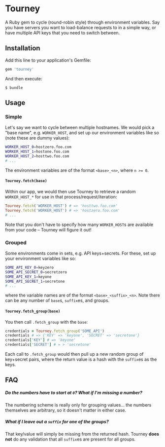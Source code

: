 # Tourney

A Ruby gem to cycle (round-robin style) through environment variables. Say you have servers you want to load-balance requests to in a simple way, or have multiple API keys that you need to switch between.

## Installation

Add this line to your application's Gemfile:

```ruby
gem 'tourney'
```

And then execute:

    $ bundle

## Usage

### Simple

Let's say we want to cycle between multiple hostnames. We would pick a "base name", e.g. `WORKER_HOST`, and set up our environment variables like so (note these are dummy values):

```bash
WORKER_HOST_0=hostzero.foo.com
WORKER_HOST_1=hostone.foo.com
WORKER_HOST_2=hosttwo.foo.com
# ...
```

The environment variables are of the format `<base>_<n>`, where `n >= 0`.

#### `Tourney.fetch(base)`

Within our app, we would then use Tourney to retrieve a random `WORKER_HOST_*` for use in that process/request/iteration:

```ruby
Tourney.fetch('WORKER_HOST') # => 'hosttwo.foo.com'
Tourney.fetch('WORKER_HOST') # => 'hostzero.foo.com'
# ...
```

Note that you don't have to specify how many `WORKER_HOST`s are available from your code – Tourney will figure it out!

### Grouped

Some environments come in sets, e.g. API keys+secrets. For these, set up your environment variables like so:

```bash
SOME_API_KEY_0=keyzero
SOME_API_SECRET_0=secretzero
SOME_API_KEY_1=keyone
SOME_API_SECRET_1=secretone
# ...
```

where the variable names are of the format `<base>_<suffix>_<n>`. Note there can be any number of `base`s, `suffix`es, and groups.

#### `Tourney.fetch_group(base)`

You then call `.fetch_group` with the `base`:

```ruby
credentials = Tourney.fetch_group('SOME_API')
credentials # => {'KEY' => 'keyone', 'SECRET' => 'secretone'}
credentials['KEY'] # => 'keyone'
credentials['SECRET'] # = > 'secretone'
```

Each call to `.fetch_group` would then pull up a new random group of key+secret pairs, where the return value is a hash with the `suffix`es as the keys.

## FAQ

##### Do the numbers have to start at `0`? What if I'm missing a number?

The numbering scheme is really only for grouping values... the numbers themselves are arbitrary, so it doesn't matter in either case.

##### What if I leave out a `suffix` for one of the groups?

That key/value will simply be missing from the returned hash. Tourney **does not** do any validation that all `suffix`es are present for all groups.
